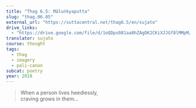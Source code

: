 ```yaml
---
title: "Thag 6.5: Māluṅkyaputta"
slug: "thag.06.05"
external_url: "https://suttacentral.net/thag6.5/en/sujato"
drive_links:
  - "https://drive.google.com/file/d/1oQDps081aa8hZAgDK2CKiXJJGf8lMMpM/view?usp=drivesdk"
translator: sujato
course: thought
tags:
  - thag
  - imagery
  - pali-canon
subcat: poetry
year: 2018
---
```


> When a person lives heedlessly,  
craving grows in them...

